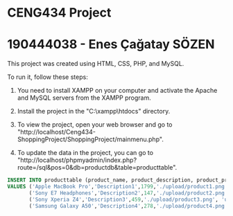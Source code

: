 # CENG434 Project 

# 190444038 - Enes Çağatay SÖZEN

This project was created using HTML, CSS, PHP, and MySQL. 

To run it, follow these steps:

1. You need to install XAMPP on your computer and activate the Apache and MySQL servers from the XAMPP program.

2. Install the project in the "C:\xampp\htdocs" directory.

3. To view the project, open your web browser and go to "http://localhost/Ceng434-ShoppingProject/ShoppingProject/mainmenu.php".

4. To update the data in the project, you can go to "http://localhost/phpmyadmin/index.php?route=/sql&pos=0&db=productdb&table=producttable".

```sql
INSERT INTO producttable (product_name, product_description, product_price, product_image, product_seller)
VALUES ('Apple MacBook Pro','Description1',1799,'./upload/product1.png', 'unknown'),
       ('Sony E7 Headphones','Description2',147,'./upload/product2.png', 'unknown'),
       ('Sony Xperia Z4','Description3',459,'./upload/product3.png', 'unknown'),
       ('Samsung Galaxy A50','Description4',278,'./upload/product4.png', 'unknown')
```

